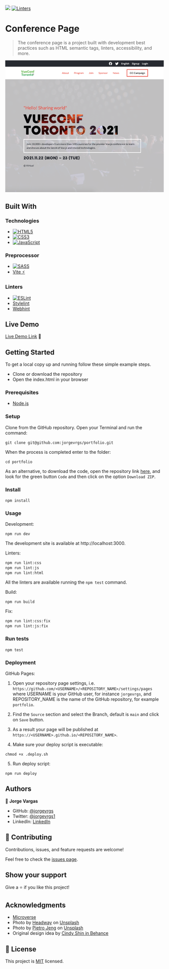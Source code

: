 ![](https://img.shields.io/badge/Microverse-blueviolet) [![Linters](https://github.com/jorgevrgs/portfolio/actions/workflows/linters.yml/badge.svg)](https://github.com/jorgevrgs/portfolio/actions/workflows/linters.yml)

# Conference Page

> The conference page is a project built with development best practices such as HTML semantic tags, linters, accessibility, and more.

![screenshot](./preview.png)

## Built With

### Technologies

- [![HTML5](https://img.shields.io/badge/html5-%23E34F26.svg?style=for-the-badge&logo=html5&logoColor=white)](https://developer.mozilla.org/en-US/docs/Web/HTML)
- [![CSS3](https://img.shields.io/badge/css3-%231572B6.svg?style=for-the-badge&logo=css3&logoColor=white)](https://developer.mozilla.org/en-US/docs/Web/CSS)
- [![JavaScript](https://img.shields.io/badge/javascript-%23323330.svg?style=for-the-badge&logo=javascript&logoColor=%23F7DF1E)](https://developer.mozilla.org/en-US/docs/Web/JavaScript)

### Preprocessor

- [![SASS](https://img.shields.io/badge/SASS-hotpink.svg?style=for-the-badge&logo=SASS&logoColor=white)](https://sass-lang.com/)
- [Vite ⚡](https://vitejs.dev/)

### Linters

- [![ESLint](https://img.shields.io/badge/ESLint-4B3263?style=for-the-badge&logo=eslint&logoColor=white)](https://eslint.org/)
- [Stylelint](https://stylelint.io/)
- [Webhint](https://webhint.io/docs/user-guide/)

## Live Demo

[Live Demo Link](https://stupefied-sinoussi-408dad.netlify.app/) 🔗

## Getting Started

To get a local copy up and running follow these simple example steps.

- Clone or download the repository
- Open the index.html in your browser

### Prerequisites

- [Node.js](https://nodejs.org/en/download/)

### Setup

Clone from the GitHub repository. Open your Terminal and run the command:

```
git clone git@github.com:jorgevrgs/portfolio.git
```

When the process is completed enter to the folder:

```
cd portfolio
```

As an alternative, to download the code, open the repository link [here](https://github.com/jorgevrgs/portfolio), and look for the green button `Code` and then click on the option `Download ZIP`.

### Install

```
npm install
```

### Usage

Development:

```
npm run dev
```

The development site is available at http://localhost:3000.

Linters:

```
npm run lint:css
npm run lint:js
npm run lint:html
```

All the linters are available running the `npm test` command.

Build:

```
npm run build
```

Fix:

```
npm run lint:css:fix
npm run lint:js:fix
```

### Run tests

```
npm test
```

### Deployment

GitHub Pages:

1. Open your repository page settings, i.e. `https://github.com/<USERNAME>/<REPOSITORY_NAME>/settings/pages` where USERNAME is your GitHub user, for instance `jorgevrgs`, and REPOSITORY_NAME is the name of the GitHub repository, for example `portfolio`.

2. Find the `Source` section and select the Branch, default is `main` and click on `Save` button.

3. As a result your page will be published at `https://<USERNAME>.github.io/<REPOSITORY_NAME>`.

4. Make sure your deploy script is executable:

```
chmod +x .deploy.sh
```

5. Run deploy script:

```
npm run deploy
```

## Authors

👤 **Jorge Vargas**

- GitHub: [@jorgevrgs](https://github.com/jorgevrgs)
- Twitter: [@jorgevrgs1](https://twitter.com/jorgevrgs1)
- LinkedIn: [LinkedIn](https://linkedin.com/in/jevargaslarrota)

## 🤝 Contributing

Contributions, issues, and feature requests are welcome!

Feel free to check the [issues page](../../issues/).

## Show your support

Give a ⭐️ if you like this project!

## Acknowledgments

- [Microverse](https://www.microverse.org/)
- Photo by [Headway](https://unsplash.com/@headwayio?utm_source=unsplash&utm_medium=referral&utm_content=creditCopyText) on [Unsplash](https://unsplash.com/s/photos/conference?utm_source=unsplash&utm_medium=referral&utm_content=creditCopyText)
- Photo by [Pietro Jeng](https://unsplash.com/@pietrozj?utm_source=unsplash&utm_medium=referral&utm_content=creditCopyText) on [Unsplash](https://unsplash.com/s/photos/world-orange?utm_source=unsplash&utm_medium=referral&utm_content=creditCopyText)
- Original design idea by [Cindy Shin in Behance](https://www.behance.net/adagio07)

## 📝 License

This project is [MIT](./LICENSE.md) licensed.
